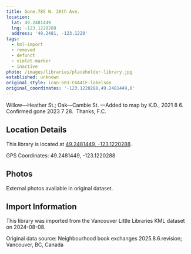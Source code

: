 ```yaml
---
title: Gone.785 W. 26th Ave.
location:
  lat: 49.2481449
  lng: -123.1220288
  address: '49.2481, -123.1220'
tags:
  - kml-import
  - removed
  - defunct
  - violet-marker
  - inactive
photo: /images/libraries/placeholder-library.jpg
established: unknown
original_style: icon-503-C6A4CF-labelson
original_coordinates: '-123.1220288,49.2481449,0'
---
```

Willow—Heather St.; Oak—Cambie St.
—Added to map by K.D., 2021 8 6.
Confirmed gone 2023 7 28.  Thanks, F.C.

## Location Details

This library is located at [49.2481449, -123.1220288](https://www.google.com/maps?q=49.2481449,-123.1220288).

GPS Coordinates: 49.2481449, -123.1220288

## Photos

External photos available in original dataset.

## Import Information

This library was imported from the Vancouver Little Libraries KML dataset on 2024-08-08.

Original data source: Neighbourhood book exchanges 2025.8.6.revision; Vancouver, BC, Canada
